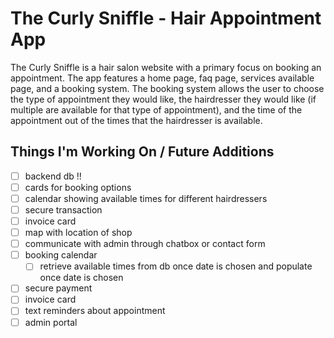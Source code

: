 # The Curly Sniffle -  Hair Appointment App

<!-- see it live! link to deployed site -->

The Curly Sniffle is a hair salon website with a primary focus on booking an appointment. The app features a home page, faq page, services available page, and a booking system. The booking system allows the user to choose the type of appointment they would like, the hairdresser they would like (if multiple are available for that type of appointment), and the time of the appointment out of the times that the hairdresser is available.

<!-- motivation behind creation -->

<!-- ### Features -->

<!-- ## Video Walkthrough & Explanation -->

<!-- ## Tech Stack
Javascript  
ReactJS  
NodeJS  
PostgreSQL   -->

<!-- ## Diagrams
DB diagram  
AWS dataflow / services -->


## Things I'm Working On / Future Additions
- [ ] backend db !!
- [ ] cards for booking options
- [ ] calendar showing available times for different hairdressers
- [ ] secure transaction
- [ ] invoice card
- [ ] map with location of shop
- [ ] communicate with admin through chatbox or contact form
- [ ] booking calendar
    - [ ] retrieve available times from db once date is chosen and populate once date is chosen
- [ ] secure payment
- [ ] invoice card
- [ ] text reminders about appointment
- [ ] admin portal